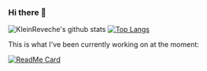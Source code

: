 ### Hi there 👋

![KleinReveche's github stats](https://github-readme-stats.vercel.app/api?username=KleinReveche&show_icons=true&theme=chartreuse-dark&count_private=true&hide=prs,issues)
[![Top Langs](https://github-readme-stats.vercel.app/api/top-langs/?username=KleinReveche&layout=compact)](https://github.com/KleinReveche/)

This is what I've been currently working on at the moment:

[![ReadMe Card](https://github-readme-stats.vercel.app/api/pin/?username=KleinReveche&repo=kleinreveche.com&theme=chartreuse-dark)](https://github.com/KleinReveche/kleinreveche.com)

<!--
**KleinReveche/KleinReveche** is a ✨ _special_ ✨ repository because its `README.md` (this file) appears on your GitHub profile.

Here are some ideas to get you started:

- 🔭 I’m currently working on ...
- 🌱 I’m currently learning ...
- 👯 I’m looking to collaborate on ...
- 🤔 I’m looking for help with ...
- 💬 Ask me about ...
- 📫 How to reach me: ...
- 😄 Pronouns: ...
- ⚡ Fun fact: ...
-->
